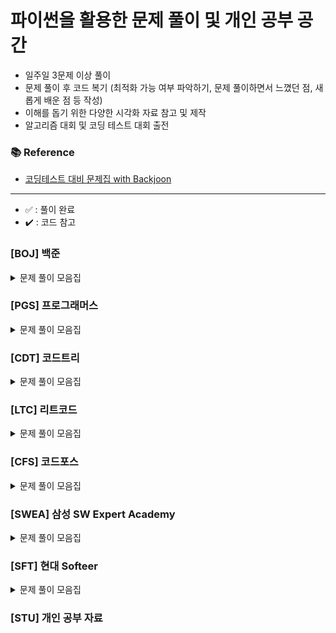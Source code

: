 # 파이썬을 활용한 문제 풀이 및 개인 공부 공간

- 일주일 3문제 이상 풀이
- 문제 풀이 후 코드 복기 (최적화 가능 여부 파악하기, 문제 풀이하면서 느꼈던 점, 새롭게 배운 점 등 작성)
- 이해를 돕기 위한 다양한 시각화 자료 참고 및 제작
- 알고리즘 대회 및 코딩 테스트 대회 출전

### 📚 Reference
- [코딩테스트 대비 문제집 with Backjoon](https://github.com/tony9402/baekjoon)

---
- ✅ : 풀이 완료
- ✔️ : 코드 참고

### [BOJ] 백준

<details>
	<summary>문제 풀이 모음집</summary>
  </br>
  
  |코드 번호|이름|난이도|풀이 코드|풀이 시간|풀이 유형|상태|
  |:-----:|:-----|:-----:|:-----|:-----|:-----|:-----:|
  |**_11723_**|[집합](https://www.acmicpc.net/problem/11723)|실버 5|./구현/11723번 집합.py|00:20:00.00|`구현`|✅|
  |**_1012_**|[유기농 배추](https://www.acmicpc.net/problem/1012)|실버 2|./BFS/1012번 유기농 배추.py|00:30:00.00|`BFS`|✅|
  |**_2178_**|[미로 탐색](https://www.acmicpc.net/problem/2178)|실버 1|./BFS/2178번 미로탐색.py|00:50:00.00|`BFS`|✅|
  |**_21922_**|[학부 연구생 민상](https://www.acmicpc.net/problem/21922)|골드 5|./BFS/21922번 학부 연구생 민상.py|01:30:00.00|`BFS`|✅|
  |**_19941_**|[햄버거 분배](https://www.acmicpc.net/problem/19941)|실버 3|./그리디/19941번 햄버거 분배.py|00:45:00.00|`그리디`|✅|
  |**_20300_**|[서강근육맨](https://www.acmicpc.net/problem/20300)|실버 3|./그리디/20300번 서강근육맨.py|00:30:00.00|`그리디`|✅|
  |**_7576_**|[토마토](https://www.acmicpc.net/problem/7576)|골드 5|./BFS/7576번 토마토.py|01:00:00.00|`BFS`|✅|
  |**_10282_**|[해킹](https://www.acmicpc.net/problem/10282)|골드 4|./그리디/10282번 해킹.py|00:40:00.00|`그리디`|✅|
  |**_6497_**|[전력난](https://www.acmicpc.net/problem/6497)|골드 4|./그리디/6497번 전력난.py|00:40:00.00|`그리디`|✅|
  |**_12760_**|[최후의 승자는 누구?](https://www.acmicpc.net/problem/12760)|실버 5|./구현/12760번 최후의 승자는 누구.py|00:30:00.00|`구현`|✅|
  |**_1931_**|[회의실 배정](https://www.acmicpc.net/problem/1931)|골드 4|./그리디/1931번 회의실 배정.py|00:30:00.00|`그리디`|✅|
  |**_1927_**|[최소 힙](https://www.acmicpc.net/problem/1927)|실버 2|./자료구조/1927번 최소 힙.py|00:10:00.00|`자료구조`|✅|
  |**_12865_**|[평범한 배낭](https://www.acmicpc.net/problem/12865)|골드 5|./DP/12865번 평범한 배낭.py|00:00:00.00|`DP`| |
  |**_22871_**|[징검다리 건너기(large)](https://www.acmicpc.net/problem/22871)|실버 1|./DP/22871번 징검다리 건너기(large).py|00:00:00.00|`DP`| |
  |**_19598_**|[최소 회의실 개수](https://www.acmicpc.net/problem/19598)|골드 5|./그리디/19598번 최소 회의실 개수.py|00:30:00.00|`그리다`|✅|
  |**_1753_**|[최단경로](https://www.acmicpc.net/problem/1753)|골드 4|./그래프/1753번 최단경로.py|00:30:00.00|`그래프`|✅|

  

</details>

### [PGS] 프로그래머스

<details>
	<summary>문제 풀이 모음집</summary>
  </br>
  
  |코드 번호|이름|난이도|풀이 코드|풀이 시간|풀이 유형|상태|
  |:-----:|:-----|:-----:|:-----|:-----|:-----|:-----:|
  |**_42584_**|[주식가격](https://school.programmers.co.kr/learn/courses/30/lessons/42584)|레벨 2|./스택,큐/42584번 주식가격.py|00:20:00.00|`스택/큐`|✅|

</details>

### [CDT] 코드트리

<details>
	<summary>문제 풀이 모음집</summary>
  </br>
  
  |코드 번호|이름|난이도|풀이 코드|풀이 시간|풀이 유형|상태|
  |:-----:|:-----|:-----:|:-----|:-----|:-----|:-----:|
  |**____**|[코드트리 빵](https://www.codetree.ai/ko/frequent-problems/problems/codetree-mon-bread/description)|L14|./삼성/(코드트리)코드트리 빵.py|03:30:00.00|`Simulation, BFS`|✅|
  |**____**|[색깔 폭탄](https://www.codetree.ai/ko/frequent-problems/problems/colored-bomb/description)|L14|./삼성/2022_하반기_오후_1번_코드트리 빵.py|01:30:00.00|`Simulation, BFS`|✅|

</details>

### [LTC] 리트코드

<details>
	<summary>문제 풀이 모음집</summary>
  </br>
  
  |코드 번호|이름|난이도|풀이 코드|풀이 시간|풀이 유형|
  |:-----:|:-----|:-----:|:-----|:-----|:-----|

</details>

### [CFS] 코드포스

<details>
	<summary>문제 풀이 모음집</summary>
  </br>
  
  |코드 번호|이름|난이도|풀이 코드|풀이 시간|풀이 유형|
  |:-----:|:-----|:-----:|:-----|:-----|:-----|

</details>

### [SWEA] 삼성 SW Expert Academy

<details>
	<summary>문제 풀이 모음집</summary>
  </br>
  
  |코드 번호|이름|난이도|풀이 코드|풀이 시간|풀이 유형|
  |:-----:|:-----|:-----:|:-----|:-----|:-----|
</details>

### [SFT] 현대 Softeer

<details>
	<summary>문제 풀이 모음집</summary>
  </br>
  
  |코드 번호|이름|난이도|풀이 코드|풀이 시간|풀이 유형|상태|
  |:-----:|:-----|:-----:|:-----|:-----|:-----|:-----:|
  |**_6266_**|[[21년 재직자 대회 예선] 비밀 메뉴](https://softeer.ai/practice/6269)|레벨 2|./구현/-- [21년 재직자 대회 예선] 비밀 메뉴.py|00:15:00.00|`구현`|✅|
  |**_6283_**|[8단 변속기](https://softeer.ai/practice/6283)|레벨 2|./구현/-- 8단 변속기.py|00:10:00.00|`구현`|✅|
  |**_9657_**|[나무공격](https://softeer.ai/practice/9657)|레벨 2|./구현/-- 나무공격.py|00:20:00.00|`구현`|✅|
  |**_6284_**|[바이러스](https://softeer.ai/practice/6284)|레벨 2|./구현/-- 바이러스.py|00:25:00.00|`구현`|✅|
  |**_6282_**|[장애물 인식 프로그램](https://softeer.ai/practice/6282)|레벨 2|./BFS/-- 장애물 인식 프로그램.py|00:20:00.00|`BFS`|✅|
  |**_6280_**|[지도 자동 구축](https://softeer.ai/practice/6280)|레벨 2|./구현/-- 지도 자동 구축.py|00:05:00.00|`구현`|✅|
  |**_7374_**|[진정한 효도](https://softeer.ai/practice/7374)|레벨 2|./구현/-- 진정한 효도.py|00:15:00.00|`구현`|✅|
</details>

### [STU] 개인 공부 자료

